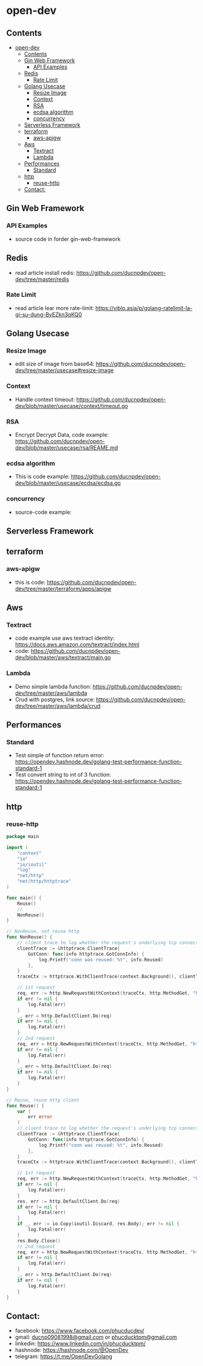 # open-dev

## Contents

- [open-dev](#open-dev)
	- [Contents](#contents)
	- [Gin Web Framework](#gin-web-framework)
		- [API Examples](#api-examples)
	- [Redis](#redis)
		- [Rate Limit](#rate-limit)
	- [Golang Usecase](#golang-usecase)
		- [Resize Image](#resize-image)
		- [Context](#context)
		- [RSA](#rsa)
		- [ecdsa algorithm](#ecdsa-algorithm)
		- [concurrency](#concurrency)
	- [Serverless Framework](#serverless-framework)
	- [terraform](#terraform)
		- [aws-apigw](#aws-apigw)
	- [Aws](#aws)
		- [Textract](#textract)
		- [Lambda](#lambda)
	- [Performances](#performances)
		- [Standard](#standard)
	- [http](#http)
		- [reuse-http](#reuse-http)
	- [Contact:](#contact)
## Gin Web Framework
### API Examples
- source code in forder gin-web-framework

## Redis
- read article install redis: https://github.com/ducnpdev/open-dev/tree/master/redis
### Rate Limit
- read article lear more rate-limit: https://viblo.asia/p/golang-ratelimit-la-gi-su-dung-ByEZkn3qKQ0

## Golang Usecase

### Resize Image
- edit size of image from base64: https://github.com/ducnpdev/open-dev/tree/master/usecase#resize-image


### Context
- Handle context timeout: https://github.com/ducnpdev/open-dev/blob/master/usecase/context/timeout.go

### RSA
- Encrypt Decrypt Data, code example: https://github.com/ducnpdev/open-dev/blob/master/usecase/rsa/REAME.md

### ecdsa algorithm
- This is code example: https://github.com/ducnpdev/open-dev/blob/master/usecase/ecdsa/ecdsa.go

### concurrency
- source-code example:

## Serverless Framework
## terraform
### aws-apigw
- this is code: https://github.com/ducnpdev/open-dev/tree/master/terraform/apps/apigw
## Aws

### Textract 
- code example use aws textract identity: https://docs.aws.amazon.com/textract/index.html
- code: https://github.com/ducnpdev/open-dev/blob/master/aws/textract/main.go
### Lambda
- Demo simple lambda function: https://github.com/ducnpdev/open-dev/tree/master/aws/lambda
- Crud with postgres, link source: https://github.com/ducnpdev/open-dev/tree/master/aws/lambda/crud

## Performances
### Standard
- Test simple of function return error: https://opendev.hashnode.dev/golang-test-performance-function-standard-1
- Test convert string to int of 3 function: https://opendev.hashnode.dev/golang-test-performance-function-standard-1

## http
### reuse-http
```go
package main

import (
	"context"
	"io"
	"io/ioutil"
	"log"
	"net/http"
	"net/http/httptrace"
)

func main() {
	Reuse()
	//
	NonReuse()
}

// NonReuse, not reuse http
func NonReuse() {
	// client trace to log whether the request's underlying tcp connection was re-used
	clientTrace := &httptrace.ClientTrace{
		GotConn: func(info httptrace.GotConnInfo) {
			log.Printf("conn was reused: %t", info.Reused)
		},
	}
	traceCtx := httptrace.WithClientTrace(context.Background(), clientTrace)

	// 1st request
	req, err := http.NewRequestWithContext(traceCtx, http.MethodGet, "http://example.com", nil)
	if err != nil {
		log.Fatal(err)
	}
	_, err = http.DefaultClient.Do(req)
	if err != nil {
		log.Fatal(err)
	}
	// 2nd request
	req, err = http.NewRequestWithContext(traceCtx, http.MethodGet, "http://example.com", nil)
	if err != nil {
		log.Fatal(err)
	}
	_, err = http.DefaultClient.Do(req)
	if err != nil {
		log.Fatal(err)
	}
}

// Reuse, reuse http client
func Reuse() {
	var (
		err error
	)
	// client trace to log whether the request's underlying tcp connection was re-used
	clientTrace := &httptrace.ClientTrace{
		GotConn: func(info httptrace.GotConnInfo) {
			log.Printf("conn was reused: %t", info.Reused)
		},
	}
	traceCtx := httptrace.WithClientTrace(context.Background(), clientTrace)

	// 1st request
	req, err := http.NewRequestWithContext(traceCtx, http.MethodGet, "http://example.com", nil)
	if err != nil {
		log.Fatal(err)
	}
	res, err := http.DefaultClient.Do(req)
	if err != nil {
		log.Fatal(err)
	}
	if _, err := io.Copy(ioutil.Discard, res.Body); err != nil {
		log.Fatal(err)
	}
	res.Body.Close()
	// 2nd request
	req, err = http.NewRequestWithContext(traceCtx, http.MethodGet, "http://example.com", nil)
	if err != nil {
		log.Fatal(err)
	}
	_, err = http.DefaultClient.Do(req)
	if err != nil {
		log.Fatal(err)
	}
}
```
## Contact:
- facebook: https://www.facebook.com/phucducdev/
- gmail: ducnp09081998@gmail.com or phucducktpm@gmail.com
- linkedin: https://www.linkedin.com/in/phucducktpm/
- hashnode: https://hashnode.com/@OpenDev
- telegram: https://t.me/OpenDevGolang